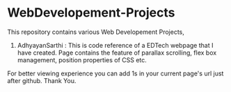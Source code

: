 # WebDevelopement-Projects
This repository contains various Web Developement Projects,
1. AdhyayanSarthi : This is code reference of a EDTech webpage that I have created. Page contains the feature of parallax scrolling, flex box management, position properties of CSS etc.



For better viewing experience you can add 1s in your current page's url just after github. 
Thank You.
